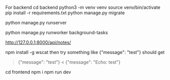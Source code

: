 For backend
cd backend
python3 -m venv venv
source venv/bin/activate
pip install -r requirements.txt
python manage.py migrate

python manage.py runserver


python manage.py runworker background-tasks


http://127.0.0.1:8000/api/notes/  


 npm install -g wscat
then try something like {"message": "test"}
should get
> {"message": "test"}
< {"message": "Echo: test"}

cd frontend
npm i
npm run dev
